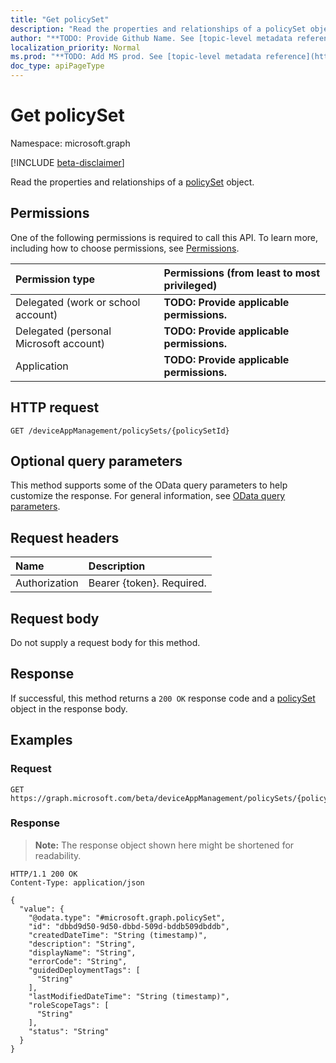 ```yaml
---
title: "Get policySet"
description: "Read the properties and relationships of a policySet object."
author: "**TODO: Provide Github Name. See [topic-level metadata reference](https://msgo.azurewebsites.net/add/document/guidelines/metadata.html#topic-level-metadata)**"
localization_priority: Normal
ms.prod: "**TODO: Add MS prod. See [topic-level metadata reference](https://msgo.azurewebsites.net/add/document/guidelines/metadata.html#topic-level-metadata)**"
doc_type: apiPageType
---
```


# Get policySet
Namespace: microsoft.graph

[!INCLUDE [beta-disclaimer](../../includes/beta-disclaimer.md)]

Read the properties and relationships of a [policySet](../resources/policyset.md) object.

## Permissions
One of the following permissions is required to call this API. To learn more, including how to choose permissions, see [Permissions](/graph/permissions-reference).

|Permission type|Permissions (from least to most privileged)|
|:---|:---|
|Delegated (work or school account)|**TODO: Provide applicable permissions.**|
|Delegated (personal Microsoft account)|**TODO: Provide applicable permissions.**|
|Application|**TODO: Provide applicable permissions.**|

## HTTP request

<!-- {
  "blockType": "ignored"
}
-->
``` http
GET /deviceAppManagement/policySets/{policySetId}
```

## Optional query parameters
This method supports some of the OData query parameters to help customize the response. For general information, see [OData query parameters](/graph/query-parameters).

## Request headers
|Name|Description|
|:---|:---|
|Authorization|Bearer {token}. Required.|

## Request body
Do not supply a request body for this method.

## Response

If successful, this method returns a `200 OK` response code and a [policySet](../resources/policyset.md) object in the response body.

## Examples

### Request
<!-- {
  "blockType": "request",
  "name": "get_policyset"
}
-->
``` http
GET https://graph.microsoft.com/beta/deviceAppManagement/policySets/{policySetId}
```


### Response
>**Note:** The response object shown here might be shortened for readability.
<!-- {
  "blockType": "response",
  "truncated": true,
  "@odata.type": "microsoft.graph.policySet"
}
-->
``` http
HTTP/1.1 200 OK
Content-Type: application/json

{
  "value": {
    "@odata.type": "#microsoft.graph.policySet",
    "id": "dbbd9d50-9d50-dbbd-509d-bddb509dbddb",
    "createdDateTime": "String (timestamp)",
    "description": "String",
    "displayName": "String",
    "errorCode": "String",
    "guidedDeploymentTags": [
      "String"
    ],
    "lastModifiedDateTime": "String (timestamp)",
    "roleScopeTags": [
      "String"
    ],
    "status": "String"
  }
}
```


